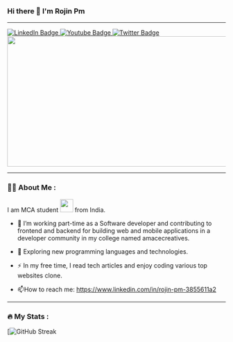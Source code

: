 
### Hi there 👋 I'm Rojin Pm
---
<div id="badges">
  <a href="https://www.linkedin.com/in/rojin-pm-3855611a2/">
    <img src="https://img.shields.io/badge/LinkedIn-blue?style=for-the-badge&logo=linkedin&logoColor=white" alt="LinkedIn Badge"/>
  </a>
  <a href="https://www.youtube.com/channel/UCptdmg4T0sJ2qYySfDppMpg">
    <img src="https://img.shields.io/badge/YouTube-red?style=for-the-badge&logo=youtube&logoColor=white" alt="Youtube Badge"/>
  </a>
  <a href="your-twitter-URL">
    <img src="https://img.shields.io/badge/Twitter-blue?style=for-the-badge&logo=twitter&logoColor=white" alt="Twitter Badge"/>
  </a>
</div>

<div align="center">
  <img src="https://media.giphy.com/media/v1.Y2lkPTc5MGI3NjExbWppMXJnbjM0N21oaHN1cTJraG1hNWUxMHZncnp5NWs1ZXh4dzRxcyZlcD12MV9pbnRlcm5hbF9naWZfYnlfaWQmY3Q9Zw/dWesBcTLavkZuG35MI/giphy.gif" width="600" height="300"/>
</div>

---

### :man_technologist: About Me :
I am MCA student <img src="https://media.giphy.com/media/WUlplcMpOCEmTGBtBW/giphy.gif" width="30"> from India.
- :telescope: I’m working part-time as a Software developer and contributing to frontend and backend for building web and mobile applications in a developer community in my college named amacecreatives.

- :seedling: Exploring new programming languages and technologies.

- :zap: In my free time, I read tech articles and enjoy coding various top websites clone.

- :mailbox:How to reach me: https://www.linkedin.com/in/rojin-pm-3855611a2

---



### :fire: My Stats :
[![GitHub Streak](http://github-readme-streak-stats.herokuapp.com?user=RojinPm&theme=dark&background=000000)


